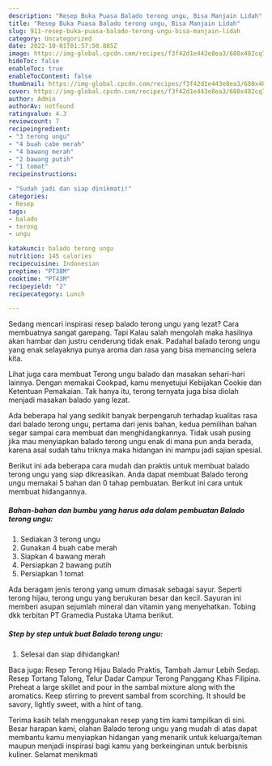 ```yaml
---
description: "Resep Buka Puasa Balado terong ungu, Bisa Manjain Lidah"
title: "Resep Buka Puasa Balado terong ungu, Bisa Manjain Lidah"
slug: 911-resep-buka-puasa-balado-terong-ungu-bisa-manjain-lidah
category: Uncategorized
date: 2022-10-01T01:57:50.885Z
image: https://img-global.cpcdn.com/recipes/f3f42d1e443e8ea3/680x482cq70/balado-terong-ungu-foto-resep-utama.jpg
hideToc: false
enableToc: true
enableTocContent: false
thumbnail: https://img-global.cpcdn.com/recipes/f3f42d1e443e8ea3/680x482cq70/balado-terong-ungu-foto-resep-utama.jpg
cover: https://img-global.cpcdn.com/recipes/f3f42d1e443e8ea3/680x482cq70/balado-terong-ungu-foto-resep-utama.jpg
author: Admin
authorAv: notfound
ratingvalue: 4.3
reviewcount: 7
recipeingredient:
- "3 terong ungu"
- "4 buah cabe merah"
- "4 bawang merah"
- "2 bawang putih"
- "1 tomat"
recipeinstructions:

- "Sudah jadi dan siap dinikmati!"
categories:
- Resep
tags:
- balado
- terong
- ungu

katakunci: balado terong ungu 
nutrition: 145 calories
recipecuisine: Indonesian
preptime: "PT38M"
cooktime: "PT43M"
recipeyield: "2"
recipecategory: Lunch

---
```



Sedang mencari inspirasi resep balado terong ungu yang lezat? Cara membuatnya sangat gampang. Tapi Kalau salah mengolah maka hasilnya akan hambar dan justru cenderung tidak enak. Padahal balado terong ungu yang enak selayaknya punya aroma dan rasa yang bisa memancing selera kita.


Lihat juga cara membuat Terong ungu balado dan masakan sehari-hari lainnya. Dengan memakai Cookpad, kamu menyetujui Kebijakan Cookie dan Ketentuan Pemakaian. Tak hanya itu, terong ternyata juga bisa diolah menjadi masakan balado yang lezat.

Ada beberapa hal yang sedikit banyak berpengaruh terhadap kualitas rasa dari balado terong ungu, pertama dari jenis bahan, kedua pemilihan bahan segar sampai cara membuat dan menghidangkannya. Tidak usah pusing jika mau menyiapkan balado terong ungu enak di mana pun anda berada, karena asal sudah tahu triknya maka hidangan ini mampu jadi sajian spesial.


Berikut ini ada beberapa cara mudah dan praktis untuk membuat balado terong ungu yang siap dikreasikan. Anda dapat membuat Balado terong ungu memakai 5 bahan dan 0 tahap pembuatan. Berikut ini cara untuk membuat hidangannya.

<!--inarticleads1-->

##### Bahan-bahan dan bumbu yang harus ada dalam pembuatan Balado terong ungu:

1. Sediakan 3 terong ungu
1. Gunakan 4 buah cabe merah
1. Siapkan 4 bawang merah
1. Persiapkan 2 bawang putih
1. Persiapkan 1 tomat


Ada beragam jenis terong yang umum dimasak sebagai sayur. Seperti terong hijau, terong ungu yang berukuran besar dan kecil. Sayuran ini memberi asupan sejumlah mineral dan vitamin yang menyehatkan. Tobing dkk terbitan PT Gramedia Pustaka Utama berikut. 

<!--inarticleads2-->

##### Step by step untuk buat Balado terong ungu:


1. Selesai dan siap dihidangkan!

Baca juga: Resep Terong Hijau Balado Praktis, Tambah Jamur Lebih Sedap. Resep Tortang Talong, Telur Dadar Campur Terong Panggang Khas Filipina. Preheat a large skillet and pour in the sambal mixture along with the aromatics. Keep stirring to prevent sambal from scorching. It should be savory, lightly sweet, with a hint of tang. 

Terima kasih telah menggunakan resep yang tim kami tampilkan di sini. Besar harapan kami, olahan Balado terong ungu yang mudah di atas dapat membantu kamu menyiapkan hidangan yang menarik untuk keluarga/teman maupun menjadi inspirasi bagi kamu yang berkeinginan untuk berbisnis kuliner. Selamat menikmati
